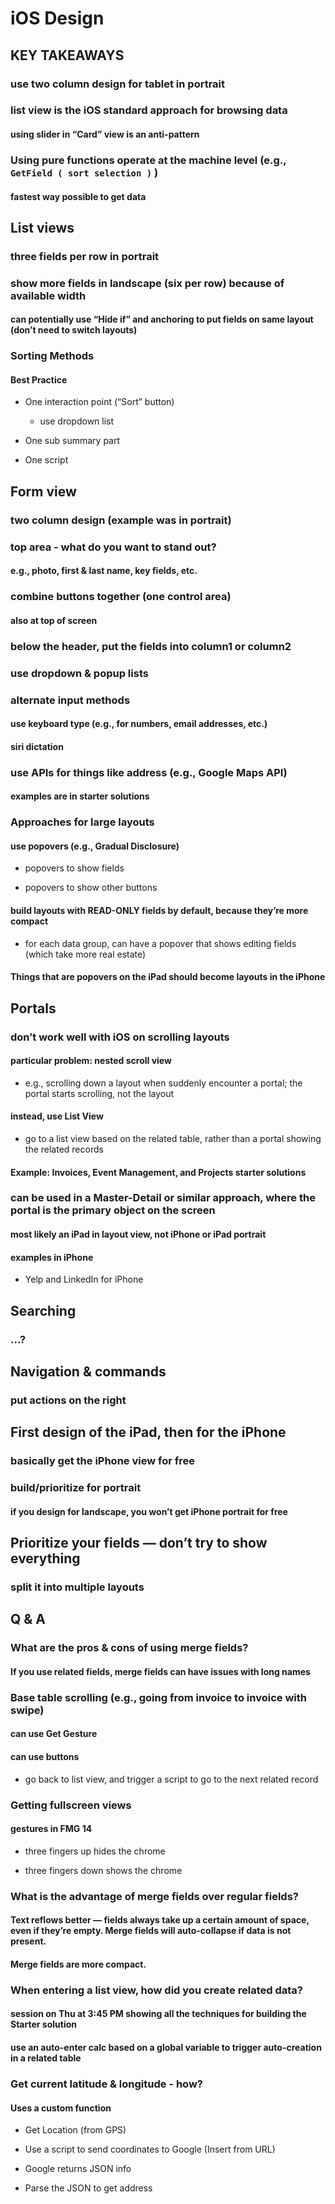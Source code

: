 # iOS Design


## KEY TAKEAWAYS

### use two column design for tablet in portrait

### list view is the iOS standard approach for browsing data

#### using slider in “Card” view is an anti-pattern

### Using pure functions operate at the machine level (e.g., `GetField ( sort selection )` )

#### fastest way possible to get data

## List views

### three fields per row in portrait

### show more fields in landscape (six per row) because of available width

#### can potentially use “Hide if” and anchoring to put fields on same layout (don’t need to switch layouts)

### Sorting Methods

#### Best Practice

- One interaction point (“Sort” button)

	- use dropdown list

- One sub summary part

- One script

## Form view

### two column design (example was in portrait)

### top area - what do you want to stand out?

#### e.g., photo, first & last name, key fields, etc.

### combine buttons together (one control area)

#### also at top of screen

### below the header, put the fields into column1  or column2

### use dropdown & popup lists

### alternate input methods

#### use keyboard type (e.g., for numbers, email addresses, etc.)

#### siri dictation

### use APIs for things like address (e.g., Google Maps API)

#### examples are in starter solutions

### Approaches for large layouts

#### use popovers (e.g., Gradual Disclosure)

- popovers to show fields

- popovers to show other buttons

#### build layouts with READ-ONLY fields by default, because they’re more compact

- for each data group, can have a popover that shows editing fields (which take more real estate)

#### Things that are popovers on the iPad should become layouts in the iPhone

## Portals

### don’t work well with iOS on scrolling layouts

#### particular problem: nested scroll view

- e.g., scrolling down a layout when suddenly encounter a portal; the portal starts scrolling, not the layout

#### instead, use List View

- go to a list view based on the related table, rather than a portal showing the related records

#### Example: Invoices, Event Management, and Projects starter solutions

### can be used in a Master-Detail or similar approach, where the portal is the primary object on the screen

#### most likely an iPad in layout view, not iPhone or iPad portrait

#### examples in iPhone

- Yelp and LinkedIn for iPhone

## Searching

### ...?

## Navigation & commands

### put actions on the right

## First design of the iPad, then for the iPhone

### basically get the iPhone view for free

### build/prioritize for portrait

#### if you design for landscape, you won’t get iPhone portrait for free

## Prioritize your fields — don’t try to show everything

### split it into multiple layouts

## Q & A

### What are the pros & cons of using merge fields?

#### If you use related fields, merge fields can have issues with long names

### Base table scrolling (e.g., going from invoice to invoice with swipe)

#### can use Get Gesture

#### can use buttons

- go back to list view, and trigger a script to go to the next related record

### Getting fullscreen views

#### gestures in FMG 14

- three fingers up hides the chrome

- three fingers down shows the chrome

### What is the advantage of merge fields over regular fields?

#### Text reflows better — fields always take up a certain amount of space, even if they’re empty. Merge fields will auto-collapse if data is not present.

#### Merge fields are more compact.

### When entering a list view, how did you create related data?

#### session on Thu at 3:45 PM showing all the techniques for building the Starter solution

#### use an auto-enter calc based on a global variable to trigger auto-creation in a related table

### Get current latitude & longitude - how?

#### Uses a custom function

- Get Location (from GPS)

- Use a script to send coordinates to Google (Insert from URL)

- Google returns JSON info

- Parse the JSON to get address

